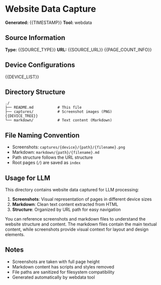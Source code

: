 # Website Data Capture

**Generated:** {{TIMESTAMP}}
**Tool:** webdata

## Source Information

**Type:** {{SOURCE_TYPE}}
**URL:** {{SOURCE_URL}}
{{PAGE_COUNT_INFO}}

## Device Configurations

{{DEVICE_LIST}}

## Directory Structure

```
./
├── README.md           # This file
├── captures/           # Screenshot images (PNG)
{{DEVICE_TREE}}
└── markdown/           # Text content (Markdown)
```

## File Naming Convention

- Screenshots: `captures/{device}/{path}/{filename}.png`
- Markdown: `markdown/{path}/{filename}.md`
- Path structure follows the URL structure
- Root pages (`/`) are saved as `index`

## Usage for LLM

This directory contains website data captured for LLM processing:

1. **Screenshots**: Visual representation of pages in different device sizes
2. **Markdown**: Clean text content extracted from HTML
3. **Structure**: Organized by URL path for easy navigation

You can reference screenshots and markdown files to understand the website structure and content. The markdown files contain the main textual content, while screenshots provide visual context for layout and design elements.

## Notes

- Screenshots are taken with full page height
- Markdown content has scripts and styles removed
- File paths are sanitized for filesystem compatibility
- Generated automatically by webdata tool